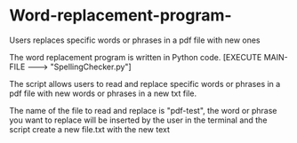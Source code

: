 # Word-replacement-program-

Users replaces specific words or phrases in a pdf file with new ones

The word replacement program is written in Python code. [EXECUTE MAIN-FILE ---> "SpellingChecker.py"]

The script allows users to read and replace specific words or phrases in a pdf file with new words or phrases in a new txt file.

The name of the file to read and replace is "pdf-test", the word or phrase you want to replace will be inserted by the user in the terminal and the script create a new file.txt with the new text
